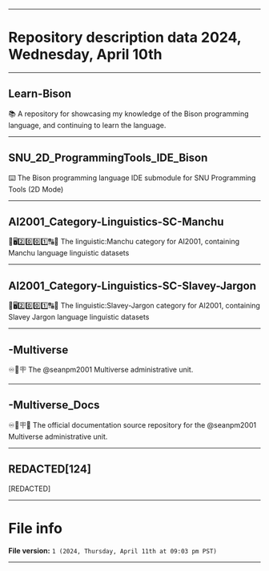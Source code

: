
***

# Repository description data 2024, Wednesday, April 10th

---

## Learn-Bison

📚️ A repository for showcasing my knowledge of the Bison programming language, and continuing to learn the language. 

---

## SNU_2D_ProgrammingTools_IDE_Bison

⌨️ The Bison programming language IDE submodule for SNU Programming Tools (2D Mode)

---

## AI2001_Category-Linguistics-SC-Manchu

🧠️🖥️2️⃣️0️⃣️0️⃣️1️⃣️🔠️🔢️ The linguistic:Manchu category for AI2001, containing Manchu language linguistic datasets

---

## AI2001_Category-Linguistics-SC-Slavey-Jargon

🧠️🖥️2️⃣️0️⃣️0️⃣️1️⃣️🔠️🔢️ The linguistic:Slavey-Jargon category for AI2001, containing Slavey Jargon language linguistic datasets

---

## -Multiverse

♾️🌌️🪧️ The @seanpm2001 Multiverse administrative unit.

---

## -Multiverse_Docs

♾️🌌️🪧️📖️ The official documentation source repository for the @seanpm2001 Multiverse administrative unit.

---

## REDACTED[124]

[REDACTED]

***

# File info

**File version:** `1 (2024, Thursday, April 11th at 09:03 pm PST)`

***


